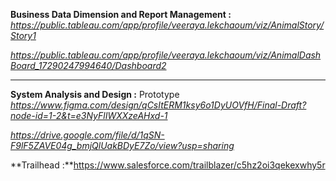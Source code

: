 

**Business Data Dimension and Report Management :** *https://public.tableau.com/app/profile/veeraya.lekchaoum/viz/AnimalStory/Story1*

*https://public.tableau.com/app/profile/veeraya.lekchaoum/viz/AnimalDashBoard_17290247994640/Dashboard2*


---------------------------------------------------------------------------------------------------------
**System Analysis and Design :** Prototype *https://www.figma.com/design/qCsItERM1ksy6o1DyUOVfH/Final-Draft?node-id=1-2&t=e3NyFlIWXXzeAHxd-1*

*https://drive.google.com/file/d/1qSN-F9lF5ZAVE04g_bmjQlUakBDyE7Zo/view?usp=sharing* 


**Trailhead :**https://www.salesforce.com/trailblazer/c5hz2oi3qekexwhy5r
